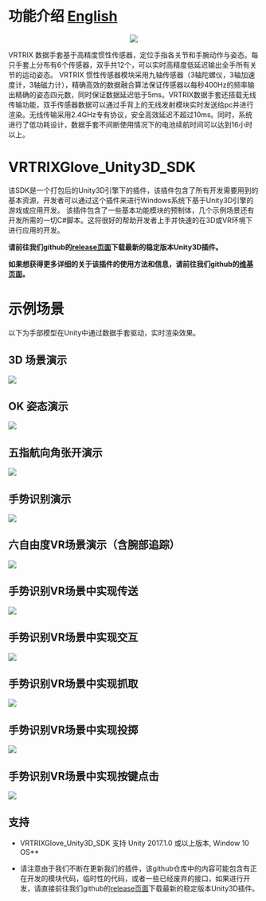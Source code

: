 # 功能介绍 [English][english]

<p align="center">
  <img src="https://github.com/VRTRIX/VRTRIXGlove_Unity3D_SDK/blob/master/docs/img/digital_glove.png"/>
</p>

VRTRIX 数据手套基于高精度惯性传感器，定位手指各关节和手腕动作与姿态。每只手套上分布有6个传感器，双手共12个，可以实时高精度低延迟输出全手所有关节的运动姿态。
VRTRIX 惯性传感器模块采用九轴传感器（3轴陀螺仪，3轴加速度计，3轴磁力计），精确高效的数据融合算法保证传感器以每秒400Hz的频率输出精确的姿态四元数，同时保证数据延迟低于5ms。VRTRIX数据手套还搭载无线传输功能，双手传感器数据可以通过手背上的无线发射模块实时发送给pc并进行渲染。无线传输采用2.4GHz专有协议，安全高效延迟不超过10ms。同时，系统进行了低功耗设计，数据手套不间断使用情况下的电池续航时间可以达到16小时以上。

# VRTRIXGlove_Unity3D_SDK

 该SDK是一个打包后的Unity3D引擎下的插件，该插件包含了所有开发需要用到的基本资源，开发者可以通过这个插件来进行Windows系统下基于Unity3D引擎的游戏或应用开发。
 该插件包含了一些基本功能模块的预制体，几个示例场景还有开发所需的一切C#脚本。这将很好的帮助开发者上手并快速的在3D或VR环境下进行应用的开发。

**请前往我们github的[release页面][devsite]下载最新的稳定版本Unity3D插件。**

**如果想获得更多详细的关于该插件的使用方法和信息，请前往我们github的[维基页面][wiki]。**

# 示例场景
以下为手部模型在Unity中通过数据手套驱动，实时渲染效果。

## 3D 场景演示
![](https://github.com/VRTRIX/VRTRIXGlove_Unity3D_SDK/blob/master/docs/img/pair_hand.gif?raw=true)

## OK 姿态演示
![](https://github.com/VRTRIX/VRTRIXGlove_Unity3D_SDK/blob/master/docs/img/ok_pose.gif)

## 五指航向角张开演示
![](https://github.com/VRTRIX/VRTRIXGlove_Unity3D_SDK/blob/master/docs/img/yaw_open.gif)

## 手势识别演示
![](https://github.com/VRTRIX/VRTRIXGlove_Unity3D_SDK/blob/master/docs/img/gesture_recognition.gif)

## 六自由度VR场景演示（含腕部追踪）
![](https://github.com/VRTRIX/VRTRIXGlove_Unity3D_SDK/blob/master/docs/img/vr_hand.gif?raw=true)

## 手势识别VR场景中实现传送
![](https://github.com/VRTRIX/VRTRIXGlove_Unity3D_SDK/blob/master/docs/img/teleport.gif?raw=true)

## 手势识别VR场景中实现交互
![](https://github.com/VRTRIX/VRTRIXGlove_Unity3D_SDK/blob/master/docs/img/interactable.gif?raw=true)

## 手势识别VR场景中实现抓取
![](https://github.com/VRTRIX/VRTRIXGlove_Unity3D_SDK/blob/master/docs/img/grab1.gif?raw=true)

## 手势识别VR场景中实现投掷
![](https://github.com/VRTRIX/VRTRIXGlove_Unity3D_SDK/blob/master/docs/img/throw.gif?raw=true)

## 手势识别VR场景中实现按键点击
![](https://github.com/VRTRIX/VRTRIXGlove_Unity3D_SDK/blob/master/docs/img/button.gif?raw=true)

## 支持

- VRTRIXGlove_Unity3D_SDK 支持 Unity 2017.1.0 或以上版本, Window 10 OS**

- 请注意由于我们不断在更新我们的插件，该github仓库中的内容可能包含有正在开发的模块代码，临时性的代码，或者一些已经废弃的接口，如果进行开发，请直接前往我们github的[release页面][devsite]下载最新的稳定版本Unity3D插件。

[devsite]: https://github.com/VRTRIX/VRTRIXGlove_Unity3D_SDK/releases "VRTRIX Glove Unity Plugin Release site"
[wiki]: https://github.com/VRTRIX/VRTRIXGlove_Unity3D_SDK/wiki "VRTRIX Glove Unity Plugin Wiki"
[english]: https://github.com/VRTRIX/VRTRIXGlove_Unity3D_SDK/blob/master/README.md "english"
